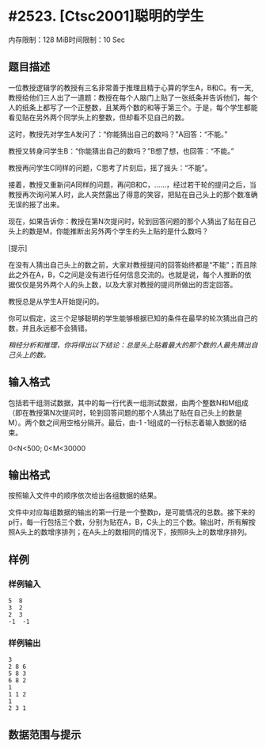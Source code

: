 # #2523. [Ctsc2001]聪明的学生

内存限制：128 MiB时间限制：10 Sec

## 题目描述

一位教授逻辑学的教授有三名非常善于推理且精于心算的学生A，B和C。有一天,教授给他们三人出了一道题：教授在每个人脑门上贴了一张纸条并告诉他们，每个人的纸条上都写了一个正整数，且某两个数的和等于第三个。于是，每个学生都能看见贴在另外两个同学头上的整数，但却看不见自己的数。

 

这时，教授先对学生A发问了：&ldquo;你能猜出自己的数吗？&rdquo;A回答：&ldquo;不能。&rdquo;

教授又转身问学生B：&ldquo;你能猜出自己的数吗？&rdquo;B想了想，也回答：&ldquo;不能。&rdquo;

教授再问学生C同样的问题，C思考了片刻后，摇了摇头：&ldquo;不能&rdquo;。

接着，教授又重新问A同样的问题，再问B和C，&hellip;&hellip;，经过若干轮的提问之后，当教授再次询问某人时，此人突然露出了得意的笑容，把贴在自己头上的那个数准确无误的报了出来。

 

现在，如果告诉你：教授在第N次提问时，轮到回答问题的那个人猜出了贴在自己头上的数是M，你能推断出另外两个学生的头上贴的是什么数吗？

 

[提示]

在没有人猜出自己头上的数之前，大家对教授提问的回答始终都是&ldquo;不能&rdquo;；而且除此之外在A，B，C之间是没有进行任何信息交流的。也就是说，每个人推断的依据仅仅是另外两个人的头上数，以及大家对教授的提问所做出的否定回答。

教授总是从学生A开始提问的。

你可以假定，这三个足够聪明的学生能够根据已知的条件在最早的轮次猜出自己的数，并且永远都不会猜错。

*稍经分析和推理，你将得出以下结论：总是头上贴着最大的那个数的人最先猜出自己头上的数。*

 

## 输入格式

包括若干组测试数据，其中的每一行代表一组测试数据，由两个整数N和M组成（即在教授第N次提问时，轮到回答问题的那个人猜出了贴在自己头上的数是M）。两个数之间用空格分隔开。最后，由-1 -1组成的一行标志着输入数据的结束。

0<N<500; 0<M<30000

 

## 输出格式

按照输入文件中的顺序依次给出各组数据的结果。

文件中对应每组数据的输出的第一行是一个整数p，是可能情况的总数。接下来的p行，每一行包括三个数，分别为贴在A，B，C头上的三个数。输出时，所有解按照A头上的数增序排列；在A头上的数相同的情况下，按照B头上的数增序排列。

## 样例

### 样例输入

    
    5  8
    3  2
    2  3
    -1  -1
    
    

### 样例输出

    
    3
    2 8 6
    5 8 3
    6 8 2
    1
    1 1 2
    1
    2 3 1
    
    

## 数据范围与提示
